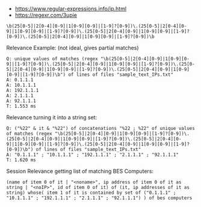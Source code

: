 
- https://www.regular-expressions.info/ip.html
- https://regexr.com/3upie

`\b(25[0-5]|2[0-4][0-9]|1[0-9][0-9]|[1-9]?[0-9])\.(25[0-5]|2[0-4][0-9]|1[0-9][0-9]|[1-9]?[0-9])\.(25[0-5]|2[0-4][0-9]|1[0-9][0-9]|[1-9]?[0-9])\.(25[0-5]|2[0-4][0-9]|1[0-9][0-9]|[1-9]?[0-9])\b`

Relevance Example: (not ideal, gives partial matches)

    Q: unique values of matches (regex "\b(25[0-5]|2[0-4][0-9]|1[0-9][0-9]|[1-9]?[0-9])\.(25[0-5]|2[0-4][0-9]|1[0-9][0-9]|[1-9]?[0-9])\.(25[0-5]|2[0-4][0-9]|1[0-9][0-9]|[1-9]?[0-9])\.(25[0-5]|2[0-4][0-9]|1[0-9][0-9]|[1-9]?[0-9])\b") of lines of files "sample_text_IPs.txt"
    A: 0.1.1.1
    A: 10.1.1.1
    A: 192.1.1.1
    A: 2.1.1.1
    A: 92.1.1.1
    T: 1.553 ms

Relevance turning it into a string set:

    Q: ("%22" & it & "%22") of concatenations "%22 ; %22" of unique values of matches (regex "\b(25[0-5]|2[0-4][0-9]|1[0-9][0-9]|[1-9]?[0-9])\.(25[0-5]|2[0-4][0-9]|1[0-9][0-9]|[1-9]?[0-9])\.(25[0-5]|2[0-4][0-9]|1[0-9][0-9]|[1-9]?[0-9])\.(25[0-5]|2[0-4][0-9]|1[0-9][0-9]|[1-9]?[0-9])\b") of lines of files "sample_text_IPs.txt"
    A: "0.1.1.1" ; "10.1.1.1" ; "192.1.1.1" ; "2.1.1.1" ; "92.1.1.1"
    T: 1.620 ms
    
Session Relevance getting list of matching BES Computers:

    (name of item 0 of it | "<noname>", ip address of item 0 of it as string | "<noIP>", id of item 0 of it) of (it, ip addresses of it as string) whose( item 1 of it is contained by set of ("0.1.1.1" ; "10.1.1.1" ; "192.1.1.1" ; "2.1.1.1" ; "92.1.1.1") ) of bes computers
